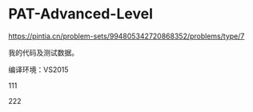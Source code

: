 # PAT-Advanced-Level
https://pintia.cn/problem-sets/994805342720868352/problems/type/7



我的代码及测试数据。


编译环境：VS2015

111

222
